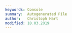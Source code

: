 ```yaml
---
keywords: Console
summary:  Autogenerated File
author:   Christoph Hart
modified: 18.03.2019
---
```

